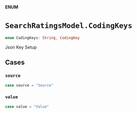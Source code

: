 **ENUM**

# `SearchRatingsModel.CodingKeys`

```swift
enum CodingKeys: String, CodingKey
```

Json Key Setup

## Cases
### `source`

```swift
case source = "Source"
```

### `value`

```swift
case value = "Value"
```
